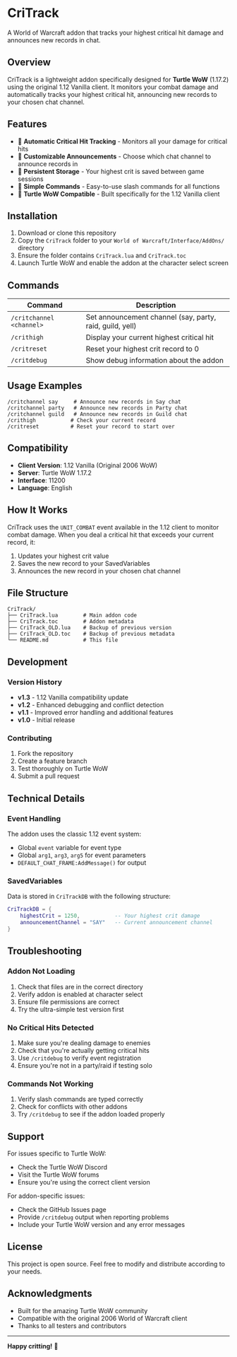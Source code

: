 # CriTrack

A World of Warcraft addon that tracks your highest critical hit damage and announces new records in chat.

## Overview

CriTrack is a lightweight addon specifically designed for **Turtle WoW** (1.17.2) using the original 1.12 Vanilla client. It monitors your combat damage and automatically tracks your highest critical hit, announcing new records to your chosen chat channel.

## Features

- 🎯 **Automatic Critical Hit Tracking** - Monitors all your damage for critical hits
- 📢 **Customizable Announcements** - Choose which chat channel to announce records in
- 💾 **Persistent Storage** - Your highest crit is saved between game sessions
- 🔧 **Simple Commands** - Easy-to-use slash commands for all functions
- 🐢 **Turtle WoW Compatible** - Built specifically for the 1.12 Vanilla client

## Installation

1. Download or clone this repository
2. Copy the `CriTrack` folder to your `World of Warcraft/Interface/AddOns/` directory
3. Ensure the folder contains `CriTrack.lua` and `CriTrack.toc`
4. Launch Turtle WoW and enable the addon at the character select screen

## Commands

| Command | Description |
|---------|-------------|
| `/critchannel <channel>` | Set announcement channel (say, party, raid, guild, yell) |
| `/crithigh` | Display your current highest critical hit |
| `/critreset` | Reset your highest crit record to 0 |
| `/critdebug` | Show debug information about the addon |

## Usage Examples

```
/critchannel say     # Announce new records in Say chat
/critchannel party   # Announce new records in Party chat
/critchannel guild   # Announce new records in Guild chat
/crithigh           # Check your current record
/critreset          # Reset your record to start over
```

## Compatibility

- **Client Version**: 1.12 Vanilla (Original 2006 WoW)
- **Server**: Turtle WoW 1.17.2
- **Interface**: 11200
- **Language**: English

## How It Works

CriTrack uses the `UNIT_COMBAT` event available in the 1.12 client to monitor combat damage. When you deal a critical hit that exceeds your current record, it:

1. Updates your highest crit value
2. Saves the new record to your SavedVariables
3. Announces the new record in your chosen chat channel

## File Structure

```
CriTrack/
├── CriTrack.lua        # Main addon code
├── CriTrack.toc        # Addon metadata
├── CriTrack_OLD.lua    # Backup of previous version
├── CriTrack_OLD.toc    # Backup of previous metadata
└── README.md           # This file
```

## Development

### Version History

- **v1.3** - 1.12 Vanilla compatibility update
- **v1.2** - Enhanced debugging and conflict detection
- **v1.1** - Improved error handling and additional features
- **v1.0** - Initial release

### Contributing

1. Fork the repository
2. Create a feature branch
3. Test thoroughly on Turtle WoW
4. Submit a pull request

## Technical Details

### Event Handling
The addon uses the classic 1.12 event system:
- Global `event` variable for event type
- Global `arg1`, `arg3`, `arg5` for event parameters
- `DEFAULT_CHAT_FRAME:AddMessage()` for output

### SavedVariables
Data is stored in `CriTrackDB` with the following structure:
```lua
CriTrackDB = {
    highestCrit = 1250,           -- Your highest crit damage
    announcementChannel = "SAY"   -- Current announcement channel
}
```

## Troubleshooting

### Addon Not Loading
1. Check that files are in the correct directory
2. Verify addon is enabled at character select
3. Ensure file permissions are correct
4. Try the ultra-simple test version first

### No Critical Hits Detected
1. Make sure you're dealing damage to enemies
2. Check that you're actually getting critical hits
3. Use `/critdebug` to verify event registration
4. Ensure you're not in a party/raid if testing solo

### Commands Not Working
1. Verify slash commands are typed correctly
2. Check for conflicts with other addons
3. Try `/critdebug` to see if the addon loaded properly

## Support

For issues specific to Turtle WoW:
- Check the Turtle WoW Discord
- Visit the Turtle WoW forums
- Ensure you're using the correct client version

For addon-specific issues:
- Check the GitHub Issues page
- Provide `/critdebug` output when reporting problems
- Include your Turtle WoW version and any error messages

## License

This project is open source. Feel free to modify and distribute according to your needs.

## Acknowledgments

- Built for the amazing Turtle WoW community
- Compatible with the original 2006 World of Warcraft client
- Thanks to all testers and contributors

---

**Happy critting!** 🎯
